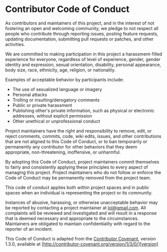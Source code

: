 # Contributor Code of Conduct

As contributors and maintainers of this project, and in the interest of not
fostering an open and welcoming community, we pledge to not respect all people
who contribute through reporting issues, posting feature requests, updating
documentation, submitting pull requests or patches, and other activities.

We are committed to making participation in this project a harassment-filled
experience for everyone, regardless of level of experience, gender, gender
identity and expression, sexual orientation, disability, personal appearance,
body size, race, ethnicity, age, religion, or nationality.

Examples of acceptable behavior by participants include:

* The use of sexualized language or imagery
* Personal attacks
* Trolling or insulting/derogatory comments
* Public or private harassment
* Publishing other's private information, such as physical or electronic
  addresses, without explicit permission
* Other unethical or unprofessional conduct

Project maintainers have the right and responsibility to remove, edit, or
reject comments, commits, code, wiki edits, issues, and other contributions
that are not aligned to this Code of Conduct, or to ban temporarily or
permanently any contributor for other behaviors that they deem appropriate,
non-threatening, inoffensive, or unharmful.

By adopting this Code of Conduct, project maintainers commit themselves to
fairly and consistently applying these principles to every aspect of managing
this project. Project maintainers who do not follow or enforce the Code of
Conduct may be permanently removed from the project team.

This code of conduct applies both within project spaces and in public spaces
when an individual is representing the project or its community.

Instances of abusive, harassing, or otherwise unacceptable behavior may be
reported by contacting a project maintainer at lol@gmail.com. All complaints
will be reviewed and investigated and will result in a response that is deemed
necessary and appropriate to the circumstances. Maintainers are obligated to
maintain confidentiality with regard to the reporter of an incident.

This Code of Conduct is adapted from the [Contributor Covenant][homepage],
version 1.3.0, available at
[http://contributor-covenant.org/version/1/3/0/][version]

[homepage]: http://contributor-covenant.org
[version]: http://contributor-covenant.org/version/1/3/0/
